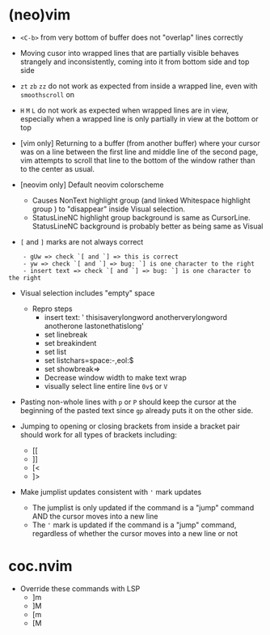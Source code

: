 # (neo)vim
- `<C-b>` from very bottom of buffer does not "overlap" lines correctly

- Moving cusor into wrapped lines that are partially visible behaves strangely and inconsistently, coming into it from bottom side and top side

- `zt` `zb` `zz` do not work as expected from inside a wrapped line, even with `smoothscroll` on

- `H` `M` `L` do not work as expected when wrapped lines are in view, especially when a wrapped line is only partially in view at the bottom or top

- [vim only] Returning to a buffer (from another buffer) where your cursor was on a line between the first line and middle line of the second page, vim attempts to scroll that line to the bottom of the window rather than to the center as usual.

- [neovim only] Default neovim colorscheme
    - Causes NonText highlight group (and linked Whitespace highlight group ) to "disappear" inside Visual selection.
    - StatusLineNC highlight group background is same as CursorLine. StatusLineNC background is probably better as being same as Visual

- `[` and `]` marks are not always correct
```
    - gUw => check `[ and `] => this is correct
    - yw => check `[ and `] => bug: `] is one character to the right
    - insert text => check `[ and `] => bug: `] is one character to the right
```

- Visual selection includes "empty" space
    - Repro steps
        - insert text: '    thisisaverylongword    anotherverylongword    anotherone     lastonethatislong'
        - set linebreak
        - set breakindent
        - set list
        - set listchars=space:-,eol:$
        - set showbreak=>
        - Decrease window width to make text wrap
        - visually select line entire line `0v$` or `V`

- Pasting non-whole lines with `p` or `P` should keep the cursor at the beginning of the pasted text since `gp` already puts it on the other side.

- Jumping to opening or closing brackets from inside a bracket pair should work for all types of brackets including:
    - [[
    - ]]
    - [<
    - ]>

- Make jumplist updates consistent with `'` mark updates
    - The jumplist is only updated if the command is a "jump" command AND the cursor moves into a new line
    - The `'` mark is updated if the command is a "jump" command, regardless of whether the cursor moves into a new line or not

# coc.nvim
- Override these commands with LSP
    - ]m
    - ]M
    - [m
    - [M
